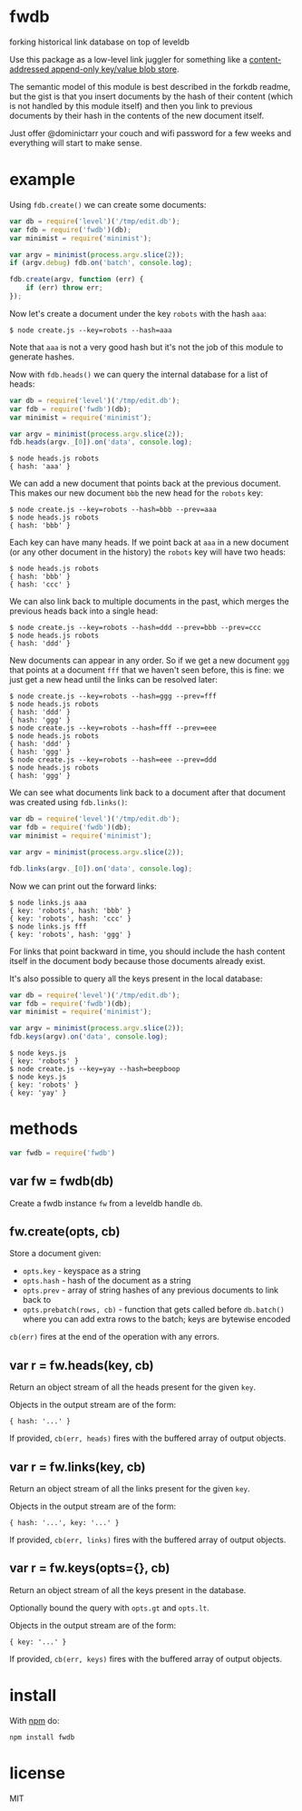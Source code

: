 # fwdb

forking historical link database on top of leveldb

Use this package as a low-level link juggler for something like a
[content-addressed append-only key/value blob store](https://npmjs.org/package/forkdb).

The semantic model of this module is best described in the forkdb readme, but
the gist is that you insert documents by the hash of their content (which is not
handled by this module itself) and then you link to previous documents by their
hash in the contents of the new document itself.

Just offer @dominictarr your couch and wifi password for a few weeks and
everything will start to make sense.

# example

Using `fdb.create()` we can create some documents:

``` js
var db = require('level')('/tmp/edit.db');
var fdb = require('fwdb')(db);
var minimist = require('minimist');

var argv = minimist(process.argv.slice(2));
if (argv.debug) fdb.on('batch', console.log);

fdb.create(argv, function (err) {
    if (err) throw err;
});
```

Now let's create a document under the key `robots` with the hash `aaa`:

```
$ node create.js --key=robots --hash=aaa
```

Note that `aaa` is not a very good hash but it's not the job of this module to
generate hashes.

Now with `fdb.heads()` we can query the internal database for a list of heads:

``` js
var db = require('level')('/tmp/edit.db');
var fdb = require('fwdb')(db);
var minimist = require('minimist');

var argv = minimist(process.argv.slice(2));
fdb.heads(argv._[0]).on('data', console.log);
```

``` 
$ node heads.js robots
{ hash: 'aaa' }
```

We can add a new document that points back at the previous document. This makes
our new document `bbb` the new head for the `robots` key:

```
$ node create.js --key=robots --hash=bbb --prev=aaa
$ node heads.js robots
{ hash: 'bbb' }
```

Each key can have many heads. If we point back at `aaa` in a new document (or
any other document in the history) the `robots` key will have two heads:

```
$ node heads.js robots
{ hash: 'bbb' }
{ hash: 'ccc' }
```

We can also link back to multiple documents in the past, which merges the
previous heads back into a single head:

```
$ node create.js --key=robots --hash=ddd --prev=bbb --prev=ccc
$ node heads.js robots
{ hash: 'ddd' }
```

New documents can appear in any order. So if we get a new document `ggg` that
points at a document `fff` that we haven't seen before, this is fine: we just
get a new head until the links can be resolved later:

```
$ node create.js --key=robots --hash=ggg --prev=fff
$ node heads.js robots
{ hash: 'ddd' }
{ hash: 'ggg' }
$ node create.js --key=robots --hash=fff --prev=eee
$ node heads.js robots
{ hash: 'ddd' }
{ hash: 'ggg' }
$ node create.js --key=robots --hash=eee --prev=ddd
$ node heads.js robots
{ hash: 'ggg' }
```

We can see what documents link back to a document after that document was
created using `fdb.links()`:

``` js
var db = require('level')('/tmp/edit.db');
var fdb = require('fwdb')(db);
var minimist = require('minimist');

var argv = minimist(process.argv.slice(2));

fdb.links(argv._[0]).on('data', console.log);
```

Now we can print out the forward links:

```
$ node links.js aaa
{ key: 'robots', hash: 'bbb' }
{ key: 'robots', hash: 'ccc' }
$ node links.js fff
{ key: 'robots', hash: 'ggg' }
```

For links that point backward in time, you should include the hash content
itself in the document body because those documents already exist.

It's also possible to query all the keys present in the local database:

``` js
var db = require('level')('/tmp/edit.db');
var fdb = require('fwdb')(db);
var minimist = require('minimist');

var argv = minimist(process.argv.slice(2));
fdb.keys(argv).on('data', console.log);
```

```
$ node keys.js 
{ key: 'robots' }
$ node create.js --key=yay --hash=beepboop
$ node keys.js
{ key: 'robots' }
{ key: 'yay' }
```

# methods

``` js
var fwdb = require('fwdb')
```

## var fw = fwdb(db)

Create a fwdb instance `fw` from a leveldb handle `db`.

## fw.create(opts, cb)

Store a document given: 

* `opts.key` - keyspace as a string
* `opts.hash` - hash of the document as a string
* `opts.prev` - array of string hashes of any previous documents to link back to
* `opts.prebatch(rows, cb)` - function that gets called before `db.batch()`
where you can add extra rows to the batch; keys are bytewise encoded

`cb(err)` fires at the end of the operation with any errors.

## var r = fw.heads(key, cb)

Return an object stream of all the heads present for the given `key`.

Objects in the output stream are of the form:

```
{ hash: '...' }
```

If provided, `cb(err, heads)` fires with the buffered array of output objects.

## var r = fw.links(key, cb)

Return an object stream of all the links present for the given `key`.

Objects in the output stream are of the form:

```
{ hash: '...', key: '...' }
```

If provided, `cb(err, links)` fires with the buffered array of output objects.

## var r = fw.keys(opts={}, cb)

Return an object stream of all the keys present in the database.

Optionally bound the query with `opts.gt` and `opts.lt`.

Objects in the output stream are of the form:

```
{ key: '...' }
```

If provided, `cb(err, keys)` fires with the buffered array of output objects.

# install

With [npm](https://npmjs.org) do:

```
npm install fwdb
```

# license

MIT
